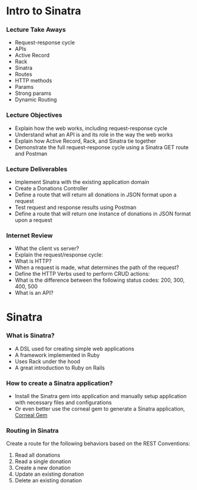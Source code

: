 # Intro to Sinatra

### Lecture Take Aways

- Request-response cycle
- APIs
- Active Record
- Rack
- Sinatra
- Routes
- HTTP methods
- Params
- Strong params
- Dynamic Routing

### Lecture Objectives

- Explain how the web works, including request-response cycle
- Understand what an API is and its role in the way the web works
- Explain how Active Record, Rack, and Sinatra tie together
- Demonstrate the full request-response cycle using a Sinatra GET route and Postman

### Lecture Deliverables

- Implement Sinatra with the existing application domain 
- Create a Donations Controller
- Define a route that will return all donations in JSON format upon a request
- Test request and response results using Postman
- Define a route that will return one instance of donations in JSON format upon a request

### Internet Review

- What the client vs server?
- Explain the request/response cycle:
- What is HTTP?
- When a request is made, what determines the path of the request?
- Define the HTTP Verbs used to perform CRUD actions:
- What is the difference between the following status codes: 200, 300, 400, 500
- What is an API?

# Sinatra

### What is Sinatra? 

- A DSL used for creating simple web applications
- A framework implemented in Ruby
- Uses Rack under the hood
- A great introduction to Ruby on Rails

### How to create a Sinatra application?

- Install the Sinatra gem into application and manually setup application with necessary files and configurations  
- Or even better use the corneal gem to generate a Sinatra application, [Corneal Gem](https://github.com/thebrianemory/corneal)

### Routing in Sinatra

Create a route for the following behaviors based on the REST Conventions:
1. Read all donations
2. Read a single donation
3. Create a new donation
4. Update an existing donation
5. Delete an existing donation 